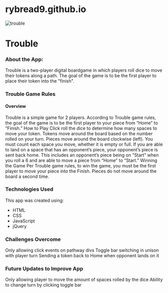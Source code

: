 # rybread9.github.io

![trouble](https://user-images.githubusercontent.com/42280967/46184329-fa460100-c289-11e8-9653-5c53aea0ad39.png)

# Trouble

### About the App:
Trouble is a two-player digital boardgame in which players roll dice to move their tokens along a path. The goal of the game is to be the first player to place their token into the "finish".

### Trouble Game Rules
#### Overview
Trouble is a simple game for 2 players. According to Trouble game rules, the goal of the game is to be the first player to your piece from “Home” to “Finish.”
How to Play
Click roll the dice to determine how many spaces to move your token. Tokens move around the board based on the number rolled on your turn.
Pieces move around the board clockwise (left). You must count each space you move, whether it is empty or full. If you are able to land on a space that has an opponent’s piece, your opponent’s piece is sent back home. This includes an opponent’s piece being on “Start” when you roll a 6 and are able to move a piece from “Home” to “Start.”
Winning the Game
Per Trouble game rules, to win the game, you must be the first player to move your piece into the Finish. Pieces do not move around the board a second time.


### Technologies Used
This app was created using:
* HTML
* CSS
* JavaScript
* jQuery


### Challenges Overcome
Only allowing click events on pathway divs
Toggle bar switching in unison with player turn
Sending a token back to Home when opponent lands on it

### Future Updates to Improve App
Only allowing player to move the amount of spaces rolled by the dice
Ability to change turn by clicking toggle bar
